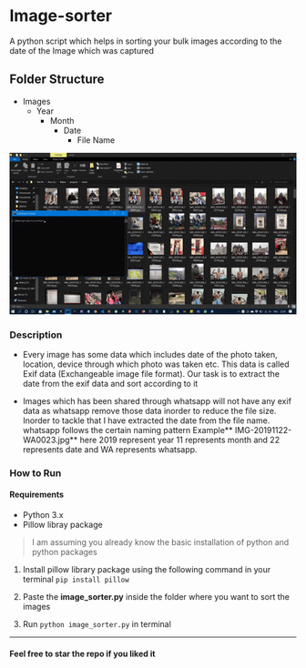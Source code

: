 # Image-sorter
A python script which helps in sorting your bulk images according to the date of the Image which was captured

## Folder Structure
- Images
	- Year
		- Month
			- Date
				- File Name

![](https://raw.githubusercontent.com/manumanoj0010/Image-sorter/master/video.gif)

### Description

- Every image has some data which includes date of the photo taken, location, device through which photo was taken etc. This data is called Exif data (Exchangeable image file format). Our task is to extract the date from the exif data and sort according to it

- Images which has been shared through whatsapp will not have any exif data as whatsapp remove those data inorder to reduce the file size. Inorder to tackle that I have extracted the date from the file name. whatsapp follows the certain naming pattern Example** IMG-20191122-WA0023.jpg** here 2019 represent year 11 represents month and 22 represents date and WA represents whatsapp.

### How to Run
#### Requirements
- Python 3.x
- Pillow libray package

> I am assuming you already know the basic installation of python and python packages

1. Install pillow library package using the following command in your terminal
`pip install pillow`

2. Paste the **image_sorter.py** inside the folder where you want to sort the images

3. Run `python image_sorter.py` in terminal


------------


#### Feel free to star the repo if you liked it 


